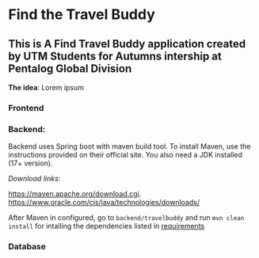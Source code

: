 # Find the Travel Buddy

## This is A Find Travel Buddy application created by UTM Students for Autumns intership at Pentalog Global Division

**The idea**: Lorem ipsum 

### Frontend

### Backend:
Backend uses Spring boot with maven build tool. To install Maven, use the instructions provided on their official site. You also need a JDK installed (17+ version).

*Download links*: 

https://maven.apache.org/download.cgi.
https://www.oracle.com/cis/java/technologies/downloads/

After Maven in configured, go to `backend/travelbuddy` and run `mvn clean install` for intalling the dependencies listed in [requirements](/backend/travelbuddy/pom.xml)

### Database 


